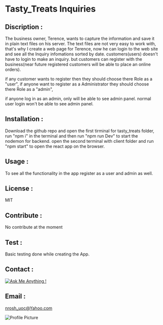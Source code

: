  # Tasty_Treats Inquiries

 ## Discription :

 The business owner, Terence, wants to capture the information and save it in plain text files on his server. The text files are not very easy to work with, that's why I create a web page for Terence, now he can login to the web site and see all the Inquiry infomations sorted by date. customers(users) doesn't have to login to make an inquiry. but customers can register with the business(near future registered customers will be able to place an online orders).

 if any customer wants to register then they should choose there Role as a "user",
 if anyone want to register as a Administrator they should choose there Role as a "admin",

 if anyone log in as an admin, only will be able to see admin panel. normal user login won't be able to see admin panel.



## Installation :

Download the github repo and open the first tirminal for tasty_treats folder, run "npm i" in the terminal and then run "npm run Dev" to start the nodemon for backend. open the second terminal with client folder and run "npm start" to open the react app on the browser.

## Usage : 

To see all the functionality in the app register as a user and admin as well. 

## License :

MIT 

## Contribute : 

No contribute at the moment

## Test : 

Basic testing done while creating the App.

## Contact :

[![Ask Me Anything !](https://img.shields.io/badge/Ask%20me-anything-1abc9c.svg)](https://github.com/niroshanwitharana)

## Email :

nrosh_uoc@Yahoo.com

![Profile Picture](https://avatars3.githubusercontent.com/u/43881595?v=4)
